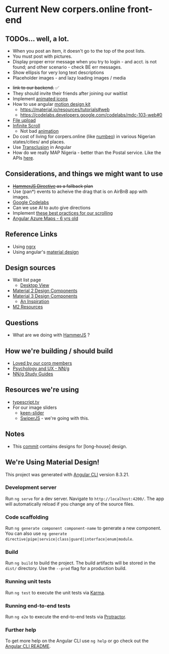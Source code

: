 # Current New corpers.online front-end

## TODOs... well, a lot.
- When you post an item, it doesn't go to the top of the post lists.
- You must post with pictures.
- Display proper error message when you try to login - and acct. is not found; and other scenario - check BE err messages.
- Show ellipsis for very long text descriptions
- Placeholder images - and lazy loading images / media
* ~~link to our backend.~~ ✅
* They should invite their friends after joining our waitlist
* Implement [animated icons](https://material.io/design/iconography/animated-icons.html#usage)
* How to use angular [motion design kit](https://material.io/resources/motion-design-kit)
  * https://material.io/resources/tutorials#web
  * https://codelabs.developers.google.com/codelabs/mdc-103-web#0
* [File upload](https://blog.angular-university.io/angular-file-upload/)
* [Infinite Scroll](https://zoaibkhan.com/blog/create-a-fast-infinite-scrolling-list-in-angular/)
  * Not bad [animation](https://zoaibkhan.com/blog/add-spring-animations-to-your-angular-app-with-popmotion/)
* Do cost of living for corpers.online (like [numbeo](https://www.numbeo.com/cost-of-living/)) in various Nigerian states/cities/ and places.
* Use [Transclusion](https://daily-dev-tips.com/posts/angular-10-transclusion-when-and-why-youll-need-it/) in Angular
* How do we really MAP Nigeria - better than the Postal service. Like the APIs [here](https://github.com/public-apis/public-apis?tab=readme-ov-file#tracking).

## Considerations, and things we might want to use
* ~~[HammerJS Directive](http://ryanmullins.github.io/angular-hammer/) as a fallback plan~~
* Use (pan*) events to acheive the drag that is on AirBnB app with images.
* [Google Codelabs](https://codelabs.developers.google.com/)
* Can we use AI to auto give directions
* Implement [these best practices for our scrolling](https://climbtheladder.com/10-angular-cdk-virtual-scroll-best-practices/)
* [Angular Azure Maps - 6 yrs old](https://github.com/acaisoft/angular-azure-maps?tab=readme-ov-file)

## Reference Links
* Using [ngrx](https://inveritasoft.com/blog/angular-using-ngrx-schematics-and-ngrx-entity-to-speed-up-your-startup)
* Using angular's [material design](https://ultimatecourses.com/blog/the-missing-guide-to-angular-material)

## Design sources
* Wait list page
  * [Desktop View](https://dribbble.com/shots/6780267-June-Homes-Wait-List)
* [Material 2 Design Components](https://www.figma.com/community/file/778763161265841481)
* [Material 3 Design Components](https://www.figma.com/community/file/1035203688168086460)
  * [An Inspiration](https://www.figma.com/community/file/1164313362327941158)
* [M2 Resources](https://m2.material.io/resources)

## Questions
* What are we doing with [HammerJS](https://github.com/angular/components/blob/3a204da37fd1366cae411b5c234517ecad199737/guides/v9-hammerjs-migration.md) ?

## How we're building / should build
* [Loved by our corp members](https://www.figma.com/blog/peter-yangs-10-rules-for-making-products-that-customers-love/)
* [Psychology and UX - NN/g](https://www.nngroup.com/topic/psychology-and-ux/)
* [NN/g Study Guides](https://www.nngroup.com/topic/study-guide/)

## Resources we're using
* [typescript.tv](https://typescript.tv/)
* For our image sliders
    * [keen-slider](https://keen-slider.io/examples)
    * [SwiperJS](https://swiperjs.com/angular) - we're going with this.

## Notes
* This [commit](https://github.com/wachukxs/gh/commit/f435a1222fe57cce3413661fe288754ba9b4dfda) contains designs for [long-house] design.

## We're Using Material Design!

This project was generated with [Angular CLI](https://github.com/angular/angular-cli) version 8.3.21.

### Development server

Run `ng serve` for a dev server. Navigate to `http://localhost:4200/`. The app will automatically reload if you change any of the source files.

### Code scaffolding

Run `ng generate component component-name` to generate a new component. You can also use `ng generate directive|pipe|service|class|guard|interface|enum|module`.

### Build

Run `ng build` to build the project. The build artifacts will be stored in the `dist/` directory. Use the `--prod` flag for a production build.

### Running unit tests

Run `ng test` to execute the unit tests via [Karma](https://karma-runner.github.io).

### Running end-to-end tests

Run `ng e2e` to execute the end-to-end tests via [Protractor](http://www.protractortest.org/).

### Further help

To get more help on the Angular CLI use `ng help` or go check out the [Angular CLI README](https://github.com/angular/angular-cli/blob/master/README.md).
